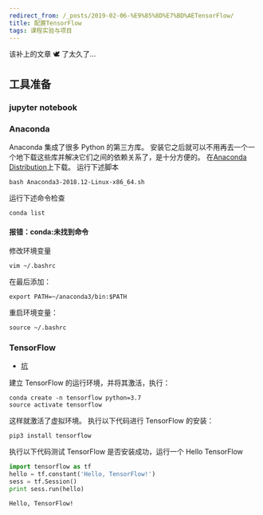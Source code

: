 ```yaml
---
redirect_from: /_posts/2019-02-06-%E9%85%8D%E7%BD%AETensorFlow/
title: 配置TensorFlow
tags: 课程实验与项目
---
```


该补上的文章 🕊 了太久了…

## 工具准备

### jupyter notebook

### Anaconda

Anaconda 集成了很多 Python 的第三方库。 安装它之后就可以不用再去一个一个地下载这些库并解决它们之间的依赖关系了，是十分方便的。
在[Anaconda Distribution](https://www.anaconda.com/distribution/)上下载。
运行下述脚本

```
bash Anaconda3-2018.12-Linux-x86_64.sh
```

运行下述命令检查

```
conda list
```

#### 报错：conda:未找到命令

修改环境变量

```
vim ~/.bashrc
```

在最后添加：

```
export PATH=~/anaconda3/bin:$PATH
```

重启环境变量：

```
source ~/.bashrc
```

### TensorFlow

- [坑](https://my.oschina.net/lupeng/blog/2986495)

建立 TensorFlow 的运行环境，并将其激活，执行：

```
conda create -n tensorflow python=3.7
source activate tensorflow
```

这样就激活了虚拟环境。
执行以下代码进行 TensorFlow 的安装：

```
pip3 install tensorflow
```

执行以下代码测试 TensorFlow 是否安装成功，运行一个 Hello TensorFlow

```python
import tensorflow as tf
hello = tf.constant('Hello, TensorFlow!')
sess = tf.Session()
print sess.run(hello)
```

```
Hello, TensorFlow!
```
